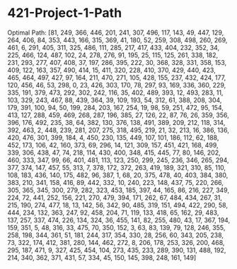 # 421-Project-1-Path
Optimal Path:
[81, 249, 366, 446, 201, 241, 307, 496, 117, 143, 49, 447, 129, 264, 406, 84, 353, 443, 166, 315, 369, 41, 180, 52, 259, 308, 498, 260, 269, 461, 6, 291, 405, 311, 325, 486, 111, 285, 217, 417, 433, 404, 232, 352, 34, 225, 466, 124, 487, 102, 24, 278, 276, 91, 195, 25, 115, 125, 261, 338, 182, 231, 293, 277, 407, 408, 37, 197, 286, 395, 222, 30, 368, 328, 331, 358, 153, 409, 122, 163, 357, 490, 414, 15, 411, 320, 228, 410, 370, 429, 440, 423, 465, 464, 497, 427, 97, 164, 211, 470, 271, 105, 428, 155, 237, 432, 424, 177, 120, 456, 46, 53, 298, 0, 23, 426, 303, 170, 78, 297, 93, 169, 336, 360, 229, 335, 191, 379, 473, 292, 302, 242, 116, 35, 402, 489, 393, 12, 493, 283, 11, 103, 329, 243, 467, 88, 439, 364, 39, 109, 193, 54, 312, 61, 388, 208, 304, 179, 391, 100, 94, 50, 199, 284, 203, 167, 254, 19, 98, 59, 251, 472, 95, 154, 413, 127, 288, 459, 469, 268, 287, 196, 385, 27, 126, 22, 87, 76, 26, 359, 356, 396, 176, 492, 235, 38, 64, 382, 130, 376, 138, 491, 389, 209, 212, 118, 314, 392, 463, 2, 448, 239, 281, 207, 275, 318, 495, 219, 21, 32, 213, 16, 386, 136, 420, 476, 301, 399, 184, 4, 450, 230, 135, 449, 107, 101, 186, 112, 62, 188, 452, 173, 106, 42, 160, 373, 69, 296, 14, 121, 309, 157, 451, 421, 168, 499, 339, 306, 438, 47, 74, 218, 114, 430, 400, 348, 415, 445, 77, 80, 146, 202, 460, 333, 347, 99, 66, 401, 481, 113, 123, 250, 299, 245, 236, 346, 265, 294, 377, 374, 147, 457, 55, 313, 7, 378, 172, 372, 263, 419, 189, 321, 310, 85, 110, 108, 183, 436, 140, 175, 482, 96, 387, 1, 68, 20, 375, 478, 40, 403, 384, 380, 383, 210, 341, 158, 416, 89, 442, 332, 10, 240, 223, 148, 437, 75, 220, 266, 305, 365, 345, 300, 279, 282, 323, 453, 185, 397, 44, 165, 86, 216, 227, 349, 224, 72, 441, 252, 156, 221, 270, 479, 394, 171, 262, 67, 484, 434, 267, 31, 215, 190, 274, 477, 18, 13, 142, 56, 342, 90, 485, 319, 151, 494, 422, 290, 58, 444, 234, 132, 363, 247, 92, 458, 204, 71, 119, 133, 418, 65, 162, 29, 483, 137, 257, 337, 474, 226, 134, 324, 36, 455, 141, 82, 255, 480, 43, 17, 367, 194, 159, 351, 5, 48, 316, 33, 475, 70, 350, 152, 3, 63, 83, 139, 79, 128, 246, 355, 258, 198, 344, 361, 51, 181, 244, 317, 354, 330, 28, 256, 60, 343, 205, 238, 73, 322, 174, 412, 381, 280, 144, 462, 272, 8, 206, 178, 253, 326, 200, 468, 295, 187, 471, 9, 327, 425, 454, 104, 273, 435, 233, 289, 390, 131, 488, 192, 214, 340, 362, 371, 431, 57, 334, 45, 150, 145, 398, 248, 161, 149]
